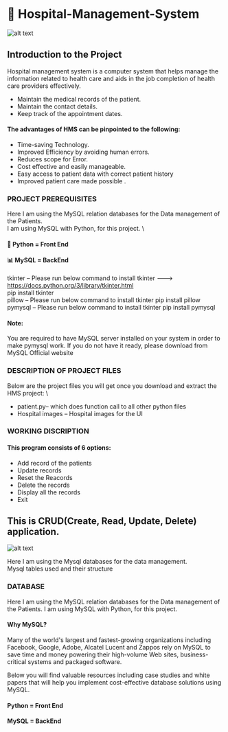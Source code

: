 # :hospital: Hospital-Management-System
![alt text](https://existek.com/wp-content/uploads/2019/05/hospital-management-system-post-cover-image.jpg)

## Introduction to the Project

Hospital management system is a computer system that helps manage the information related to health care and aids in the job completion of health care providers effectively. 
*	Maintain the medical records of the patient.
*	Maintain the contact details.
*	Keep track of the appointment dates.


#### The advantages of HMS can be pinpointed to the following: 
*	Time-saving Technology.
*	Improved Efficiency by avoiding human errors.
*	Reduces scope for Error.
*	Cost effective and easily manageable.
*	Easy access to patient data with correct patient history 
*	Improved patient care made possible .


### PROJECT PREREQUISITES
Here I am using the MySQL relation databases for the Data management of the Patients. \
I am using MySQL with Python, for this project. \
#### :snake: Python = Front End 
#### :bar_chart: MySQL = BackEnd
tkinter – Please run below command to install tkinter ---> https://docs.python.org/3/library/tkinter.html \
pip install tkinter \
pillow – Please run below command to install tkinter  pip install pillow \
pymysql – Please run below command to install tkinter pip install pymysql

#### Note:
You are required to have MySQL server installed on your system in order to make pymysql work. If you do not have it ready, please download from MySQL Official website

### DESCRIPTION OF PROJECT FILES
Below are the project files you will get once you download and extract the HMS project: \
*	patient.py– which does function call to all other python files 
*	Hospital images – Hospital images for the UI


### WORKING DISCRIPTION

#### This program consists of 6 options:
*	Add record of the patients 
*	Update records 
*	Reset the Reacords 
*	Delete the records 
*	Display all the records 
*	Exit 


## This is CRUD(Create, Read, Update, Delete) application.

![alt text](https://www.dorusomcutean.com/wp-content/uploads/2020/03/crud.jpg)


Here I am using the Mysql databases for the data management. \
Mysql tables used and their structure


### DATABASE

Here I am using the MySQL relation databases for the Data management of the Patients.
I am using MySQL with Python, for this project.
#### Why MySQL?
Many of the world's largest and fastest-growing organizations including Facebook, Google, Adobe, Alcatel Lucent and Zappos rely on MySQL to save time and money powering their high-volume Web sites, business-critical systems and packaged software.


Below you will find valuable resources including case studies and white papers that will help you implement cost-effective database solutions using MySQL.
#### Python = Front End 
#### MySQL = BackEnd 
